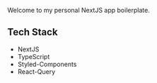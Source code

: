 Welcome to my personal NextJS app boilerplate.
## Tech Stack

* NextJS
* TypeScript
* Styled-Components
* React-Query

